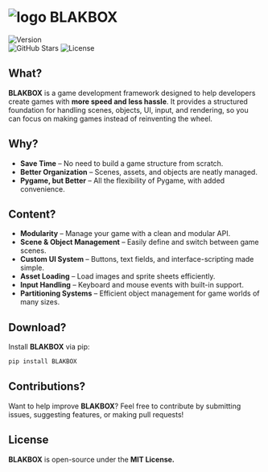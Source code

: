 # ![logo](blakbox/assets/images/logo.ico) BLAKBOX
![Version](https://img.shields.io/pypi/v/BLAKBOX?style=for-the-badge&logo=pypi&logoColor=white&label=BLAKBOX&labelColor=black&color=white&link=https%3A%2F%2Fpypi.org%2Fproject%2FBLAKBOX%2F2025.0.2%2F)  
![GitHub Stars](https://img.shields.io/github/stars/r3shape/BLAKBOX?style=for-the-badge&label=stars&labelColor=black&color=white)
![License](https://img.shields.io/badge/mit-badge?style=for-the-badge&logo=mit&logoColor=white&label=License&labelColor=black&color=white)

## What?  
**BLAKBOX** is a game development framework designed to help developers create games with **more speed and less hassle**. It provides a structured foundation for handling scenes, objects, UI, input, and rendering, so you can focus on making games instead of reinventing the wheel.  

## Why?  
- **Save Time** – No need to build a game structure from scratch.  
- **Better Organization** – Scenes, assets, and objects are neatly managed.  
- **Pygame, but Better** – All the flexibility of Pygame, with added convenience.  

## Content?  
- **Modularity** – Manage your game with a clean and modular API.  
- **Scene & Object Management** – Easily define and switch between game scenes.  
- **Custom UI System** – Buttons, text fields, and interface-scripting made simple.  
- **Asset Loading** – Load images and sprite sheets efficiently.  
- **Input Handling** – Keyboard and mouse events with built-in support.  
- **Partitioning Systems** – Efficient object management for game worlds of many sizes.  

## Download?  
Install **BLAKBOX** via pip:  

```sh
pip install BLAKBOX
```

## Contributions?  
Want to help improve **BLAKBOX**? Feel free to contribute by submitting issues, suggesting features, or making pull requests!  

## License  
**BLAKBOX** is open-source under the **MIT License.**

